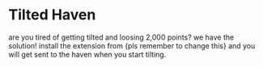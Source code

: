 <h1>Tilted Haven</h1>
are you tired of getting tilted and loosing 2,000 points?
we have the solution! install the extension from {pls remember to change this} and you will get sent to the haven when you start tilting.

